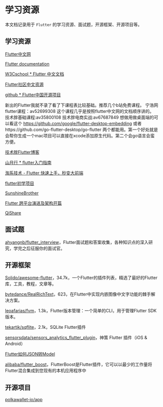 # 学习资源

本文档记录用于 `Flutter` 的学习资源、面试题，开源框架、开源项目等。

## 学习资源

[Flutter中文网](https://flutterchina.club/)

[Flutter documentation](https://flutter.dev/docs)

[W3Cschool * Flutter 中文文档](https://www.w3cschool.cn/evilg/)

[Flutter社区中文资源](https://flutter.cn/)

[github * Flutter中国开源项目](https://github.com/flutterchina)

新出的Flutter我就不录了看了下课程表比较基础。推荐几个b站免费课程。
宁浩网flutter课程：av52699308 这个课程几乎是按照flutter中文网的文档顺序讲的。
技术胖基础课程:av35800108
技术胖电商实战:av67687849
想做用做桌面端的可以看这个
https://github.com/google/flutter-desktop-embedding
或者https://github.com/go-flutter-desktop/go-flutter
两个都能用。第一个好处就是会帮你生成一个mac项目可以直接在xcode添加原生代码。第二个会go语言会蛮方便。

[技术胖Flutter博客](http://jspang.com/list?id=1)

[山月行 * flutter入门指南](https://shanyue.tech/flutter-guide/#参考)

[淘系技术 - Flutter 快速上手，秒变大前端](https://mp.weixin.qq.com/s/4c9RaBKm6Bs0RI3rmU8T2Q)

[flutter初学项目](https://github.com/SunshineBrother/FlutterDemo)

[SunshineBrother](https://juejin.cn/user/4037062427418439/posts)

[Flutter 跨平台演进及架构开篇](http://gityuan.com/flutter/)

[QiShare](https://www.jianshu.com/u/3db23baa08c7)

## 面试题

[ahyangnb/flutter_interview](https://github.com/ahyangnb/flutter_interview)，Flutter面试题和答案收集，各种知识点的深入研究，学完之后征服你的面试官。

## 开源框架

[Solido/awesome-flutter](https://github.com/Solido/awesome-flutter)，34.7k，一个Flutter的插件列表，精选了最好的Flutter库，工具，教程，文章等。

[bytedance/RealRichText](https://github.com/bytedance/RealRichText)，623，在Flutter中实现内嵌图像中文字功能的棘手解决方案。

[leoafarias/fvm](https://github.com/leoafarias/fvm)，1.3k，Flutter版本管理：一个简单的CLI，用于管理Flutter SDK版本。

[tekartik/sqflite](https://github.com/tekartik/sqflite)，2.1k，SQLite Flutter插件

[sensorsdata/sensors_analytics_flutter_plugin](https://github.com/sensorsdata/sensors_analytics_flutter_plugin)，神策 Flutter 插件（iOS & Android）

[Flutter如何JSON转Model](https://www.bilibili.com/read/cv9349362)

[alibaba/flutter_boost](https://github.com/alibaba/flutter_boost)，FlutterBoost是Flutter插件，它可以以最少的工作量将Flutter混合集成到您现有的本机应用程序中

## 开源项目

[polkawallet-io/app](https://github.com/polkawallet-io/app)